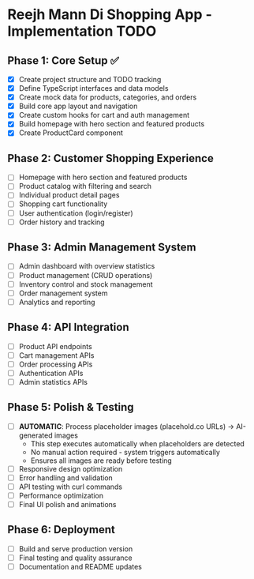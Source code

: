 # Reejh Mann Di Shopping App - Implementation TODO

## Phase 1: Core Setup ✅
- [x] Create project structure and TODO tracking
- [x] Define TypeScript interfaces and data models
- [x] Create mock data for products, categories, and orders
- [x] Build core app layout and navigation
- [x] Create custom hooks for cart and auth management
- [x] Build homepage with hero section and featured products
- [x] Create ProductCard component

## Phase 2: Customer Shopping Experience
- [ ] Homepage with hero section and featured products
- [ ] Product catalog with filtering and search
- [ ] Individual product detail pages
- [ ] Shopping cart functionality
- [ ] User authentication (login/register)
- [ ] Order history and tracking

## Phase 3: Admin Management System
- [ ] Admin dashboard with overview statistics
- [ ] Product management (CRUD operations)
- [ ] Inventory control and stock management
- [ ] Order management system
- [ ] Analytics and reporting

## Phase 4: API Integration
- [ ] Product API endpoints
- [ ] Cart management APIs
- [ ] Order processing APIs
- [ ] Authentication APIs
- [ ] Admin statistics APIs

## Phase 5: Polish & Testing
- [ ] **AUTOMATIC**: Process placeholder images (placehold.co URLs) → AI-generated images
  - This step executes automatically when placeholders are detected
  - No manual action required - system triggers automatically
  - Ensures all images are ready before testing
- [ ] Responsive design optimization
- [ ] Error handling and validation
- [ ] API testing with curl commands
- [ ] Performance optimization
- [ ] Final UI polish and animations

## Phase 6: Deployment
- [ ] Build and serve production version
- [ ] Final testing and quality assurance
- [ ] Documentation and README updates